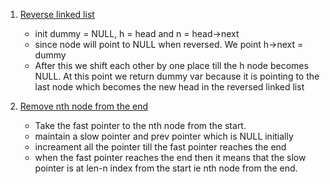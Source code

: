 1. [Reverse linked list](https://leetcode.com/problems/reverse-linked-list/submissions/)

   - init dummy = NULL, h = head and n = head->next
   - since node will point to NULL when reversed. We point h->next = dummy
   - After this we shift each other by one place till the h node becomes NULL. At this point we return dummy var because it is pointing to the last node which becomes the new head in the reversed linked list

2. [Remove nth node from the end](https://leetcode.com/problems/remove-nth-node-from-end-of-list/)

   - Take the fast pointer to the nth node from the start.
   - maintain a slow pointer and prev pointer which is NULL initially
   - increament all the pointer till the fast pointer reaches the end
   - when the fast pointer reaches the end then it means that the slow pointer is at len-n index from the start ie nth node from the end.
